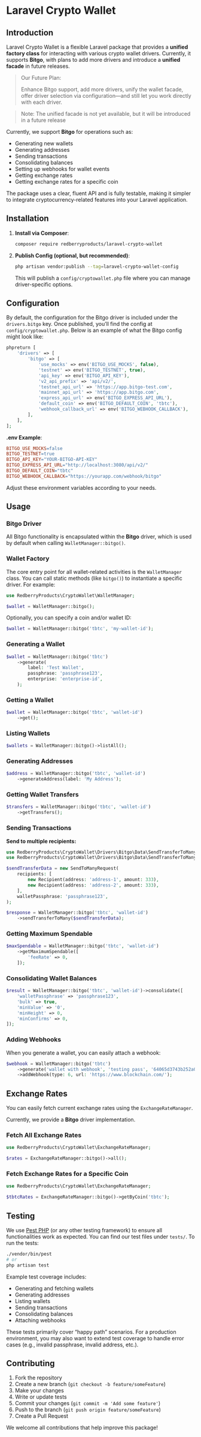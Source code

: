 # Laravel Crypto Wallet

## Introduction

Laravel Crypto Wallet is a flexible Laravel package that provides a **unified factory class** for interacting with various crypto wallet drivers. Currently, it supports **Bitgo**, with plans to add more drivers and introduce a **unified facade** in future releases.

> Our Future Plan:
>
>
> Enhance Bitgo support, add more drivers, unify the wallet facade, offer driver selection via configuration—and still let you work directly with each driver.
>

> Note: The unified facade is not yet available, but it will be introduced in a future release
>

Currently, we support **Bitgo** for operations such as:

- Generating new wallets
- Generating addresses
- Sending transactions
- Consolidating balances
- Setting up webhooks for wallet events
- Getting exchange rates
- Getting exchange rates for a specific coin

The package uses a clear, fluent API and is fully testable, making it simpler to integrate cryptocurrency-related features into your Laravel application.

## Installation

1. **Install via Composer**:

    ```bash
    composer require redberryproducts/laravel-crypto-wallet
    ```

2. **Publish Config (optional, but recommended)**:

    ```bash
    php artisan vendor:publish --tag=laravel-crypto-wallet-config
    ```

   This will publish a `config/cryptowallet.php` file where you can manage driver-specific options.


## Configuration

By default, the configuration for the Bitgo driver is included under the `drivers.bitgo` key. Once published, you’ll find the config at `config/cryptowallet.php`. Below is an example of what the Bitgo config might look like:

```php
phpreturn [
    'drivers' => [
        'bitgo' => [
            'use_mocks' => env('BITGO_USE_MOCKS', false),
            'testnet' => env('BITGO_TESTNET', true),
            'api_key' => env('BITGO_API_KEY'),
            'v2_api_prefix' => 'api/v2/',
            'testnet_api_url' => 'https://app.bitgo-test.com',
            'mainnet_api_url' => 'https://app.bitgo.com',
            'express_api_url' => env('BITGO_EXPRESS_API_URL'),
            'default_coin' => env('BITGO_DEFAULT_COIN', 'tbtc'),
            'webhook_callback_url' => env('BITGO_WEBHOOK_CALLBACK'),
        ],
    ],
];

```

**.env Example**:

```makefile
BITGO_USE_MOCKS=false
BITGO_TESTNET=true
BITGO_API_KEY="YOUR-BITGO-API-KEY"
BITGO_EXPRESS_API_URL="http://localhost:3080/api/v2/"
BITGO_DEFAULT_COIN="tbtc"
BITGO_WEBHOOK_CALLBACK="https://yourapp.com/webhook/bitgo"
```

Adjust these environment variables according to your needs.

## Usage

### Bitgo Driver

All Bitgo functionality is encapsulated within the **Bitgo** driver, which is used by default when calling `WalletManager::bitgo()`.

### Wallet Factory

The core entry point for all wallet-related activities is the `WalletManager` class. You can call static methods (like `bitgo()`) to instantiate a specific driver. For example:

```php
use RedberryProducts\CryptoWallet\WalletManager;

$wallet = WalletManager::bitgo();
```

Optionally, you can specify a coin and/or wallet ID:

```php
$wallet = WalletManager::bitgo('tbtc', 'my-wallet-id');
```

### Generating a Wallet

```php
$wallet = WalletManager::bitgo('tbtc')
    ->generate(
        label: 'Test Wallet',
        passphrase: 'passphrase123',
        enterprise: 'enterprise-id',
    );
```

### Getting a Wallet

```php
$wallet = WalletManager::bitgo('tbtc', 'wallet-id')
    ->get();
```

### Listing Wallets

```php
$wallets = WalletManager::bitgo()->listAll();
```

### Generating Addresses

```php
$address = WalletManager::bitgo('tbtc', 'wallet-id')
    ->generateAddress(label: 'My Address');
```

### Getting Wallet Transfers

```php
$transfers = WalletManager::bitgo('tbtc', 'wallet-id')
    ->getTransfers();
```

### Sending Transactions

**Send to multiple recipients:**

```php
use RedberryProducts\CryptoWallet\Drivers\Bitgo\Data\SendTransferToMany\SendToManyRequest;
use RedberryProducts\CryptoWallet\Drivers\Bitgo\Data\SendTransferToMany\Recipient;

$sendTransferData = new SendToManyRequest(
    recipients: [
        new Recipient(address: 'address-1', amount: 333),
        new Recipient(address: 'address-2', amount: 333),
    ],
    walletPassphrase: 'passphrase123',
);

$response = WalletManager::bitgo('tbtc', 'wallet-id')
    ->sendTransferToMany($sendTransferData);
```

### Getting Maximum Spendable

```php
$maxSpendable = WalletManager::bitgo('tbtc', 'wallet-id')
    ->getMaximumSpendable([
        'feeRate' => 0,
    ]);
```

### Consolidating Wallet Balances

```php
$result = WalletManager::bitgo('tbtc', 'wallet-id')->consolidate([
    'walletPassphrase' => 'passphrase123',
    'bulk' => true,
    'minValue' => '0',
    'minHeight' => 0,
    'minConfirms' => 0,
]);
```

### Adding Webhooks

When you generate a wallet, you can easily attach a webhook:

```php
$webhook = WalletManager::bitgo('tbtc')
    ->generate('wallet with webhook', 'testing pass', '64065d3743b252a0e029e2faa945e233')
    ->addWebhook(type: 6, url: 'https://www.blockchain.com/');
```

## Exchange Rates

You can easily fetch current exchange rates using the `ExchangeRateManager`.

Currently, we provide a **Bitgo** driver implementation.

### Fetch All Exchange Rates

```php
use RedberryProducts\CryptoWallet\ExchangeRateManager;

$rates = ExchangeRateManager::bitgo()->all();
```

### Fetch Exchange Rates for a Specific Coin

```php
use RedberryProducts\CryptoWallet\ExchangeRateManager;

$tbtcRates = ExchangeRateManager::bitgo()->getByCoin('tbtc');
```

## Testing

We use [Pest PHP](https://pestphp.com/) (or any other testing framework) to ensure all functionalities work as expected. You can find our test files under `tests/`. To run the tests:

```bash
./vendor/bin/pest
# or
php artisan test
```

Example test coverage includes:

- Generating and fetching wallets
- Generating addresses
- Listing wallets
- Sending transactions
- Consolidating balances
- Attaching webhooks

These tests primarily cover “happy path” scenarios. For a production environment, you may also want to extend test coverage to handle error cases (e.g., invalid passphrase, invalid address, etc.).

## Contributing

1. Fork the repository
2. Create a new branch (`git checkout -b feature/someFeature`)
3. Make your changes
4. Write or update tests
5. Commit your changes (`git commit -m 'Add some feature'`)
6. Push to the branch (`git push origin feature/someFeature`)
7. Create a Pull Request

We welcome all contributions that help improve this package!
